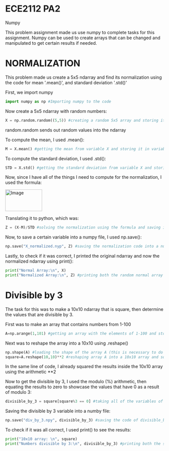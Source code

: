 # ECE2112 PA2

Numpy

This problem assignment made us use numpy to complete tasks for this assignment. Numpy can be used to create arrays that can be changed and manipulated to get certain results if needed.

# NORMALIZATION
This problem made us create a 5x5 ndarray and find its normalization using the code for mean '.mean()', and standard deviation '.std()'

First, we import numpy
``` python
import numpy as np #Importing numpy to the code
```
Now create a 5x5 ndarray with random numbers:
```python
X = np.random.random((5,5)) #creating a random 5x5 array and storing it to variable X
```
random.random sends out random values into the ndarray

To compute the mean, I used .mean():
```python
M = X.mean() #getting the mean from variable X and storing it in variable M
```

To compute the standard deviation, I used .std():
```python
STD = X.std() #getting the standard deviation from variable X and storing it to variable STD
```

Now, since I have all of the things I need to compute for the normalization, I  used the formula: 

<img width="117" height="69" alt="Image" src="https://github.com/user-attachments/assets/83817f04-97ea-439c-9db9-ca2521fd5d2d" />

Translating it to python, which was:
```python
Z = (X-M)/STD #solving the normalization using the formula and saving it to the variable Z
```
Now, to save a certain variable into a numpy file, I used np.save():
```python
np.save("X_normalized.nyp", Z) #saving the normalization code into a numpy file
```

Lastly, to check if it was correct, I printed the original ndarray and now the normalized ndarray using print():
```python
print("Normal Array:\n", X)
print("Normalized Array:\n", Z) #printing both the random normal array and the normalized array
```

# Divisible by 3
The task for this was to make a 10x10 ndarray that is square, then determine the values that are divisible by 3.

First was to make an array that contains numbers from 1-100
``` python
A=np.arange(1,101) #getting an array with the elements of 1-100 and storing it in the variable A
```

Next was to reshape the array into a 10x10 using .reshape()
```python
np.shape(A) #loading the shape of the array A (this is necessary to do first before reshaping it)
square=A.reshape(10,10)**2 #reshaping array A into a 10x10 array and squaring each and every element inside the array, storing it to variable square
```
In the same line of code, I already squared the results inside the 10x10 array using the arithmetic **2

Now to get the divisible by 3, I used the modulo (%) arithmetic, then equating the results to zero to showcase the values that have 0 as a result of modulo 3:
```python
divisible_by_3 = square[square%3 == 0] #taking all of the variables of the  array square and looking for every element divisible by 3 using modulo, storing it to the variable divisible_by_3
```

Saving the divisible by 3 variable into a numby file:
```python
np.save("div_by_3.npy", divisible_by_3) #saving the code of divisible_by_3 into a numpy file
```

To check if it was all correct, I used print() to see the results:
```python
print("10x10 array: \n", square)
print("Numbers divisible by 3:\n", divisible_by_3) #printing both the squared 10x10 array and the array with the elements divisible by 3
```

